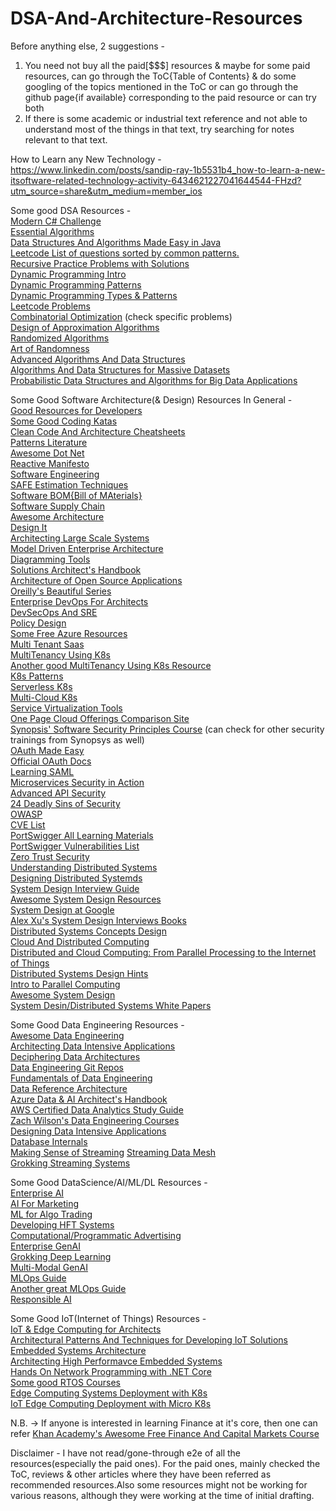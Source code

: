 # DSA-And-Architecture-Resources

Before anything else, 2 suggestions -     
1) You need not buy all the paid[$$$] resources & maybe for some paid resources, can go through the ToC{Table of Contents} & do some googling of the topics mentioned in the ToC or can go through the github page{if available} corresponding to the paid resource or can try both
2) If there is some academic or industrial text reference and not able to understand most of the things in that text, try searching for notes relevant to that text.

          
How to Learn any New Technology -      
https://www.linkedin.com/posts/sandip-ray-1b5531b4_how-to-learn-a-new-itsoftware-related-technology-activity-6434621227041644544-FHzd?utm_source=share&utm_medium=member_ios                   
                
Some good DSA Resources -     
[Modern C# Challenge](https://www.amazon.in/Modern-Challenge-programmer-interesting-programming-ebook/dp/B07GYLLWVN/ref=mp_s_a_1_3?crid=AM7LJ9KESQWU&keywords=modern+c%23+challenge&qid=1698376715&sprefix=modern+c%23+challenge%2Caps%2C257&sr=8-3)    
[Essential Algorithms](https://www.amazon.in/gp/aw/d/B07SD76KLH/ref=tmm_kin_swatch_0?ie=UTF8&qid=1698376308&sr=8-3)         
[Data Structures And Algorithms Made Easy in Java](https://www.amazon.in/Data-Structures-Algorithms-Made-Easy-ebook/dp/B08CMHNPSH/ref=mp_s_a_1_4?crid=1AN17OBJF10BG&keywords=data+structures+and+algorithms+made+easy+in+java&nsdOptOutParam=true&qid=1698376784&sprefix=algorithms+made+easy+in+java%2Caps%2C222&sr=8-4)     
    [Leetcode List of questions sorted by common patterns.](https://leetcode.com/discuss/career/448285/List-of-questions-sorted-by-common-patterns)     
[Recursive Practice Problems with Solutions](https://www.geeksforgeeks.org/recursion-practice-problems-solutions/)    
[Dynamic Programming Intro](https://algo.monster/problems/dynamic_programming_intro)      
[Dynamic Programming Patterns](https://leetcode.com/discuss/general-discussion/458695/Dynamic-Programming-Patterns)               
[Dynamic Programming Types & Patterns](https://ashutosh-kumar.medium.com/dynamic-programming-types-and-patterns-7b1406c46a6b)         
[Leetcode Problems](https://leetcode.com/problemset/all/)     
[Combinatorial Optimization](https://en.m.wikipedia.org/wiki/Combinatorial_optimization) (check specific problems)    
    [Design of Approximation Algorithms](https://www.designofapproxalgs.com/)      
[Randomized Algorithms](https://www.amazon.in/Randomized-Algorithms-Rajeev-Motwani/dp/0521613906/ref=mp_s_a_1_3?crid=4O6MVQWI1TPH&keywords=randomized+algorithms&qid=1698376424&sprefix=randomi%2Caps%2C245&sr=8-3)       
[Art of Randomness](https://nostarch.com/art-randomness)      
[Advanced Algorithms And Data Structures](https://www.amazon.in/gp/aw/d/B098C4MKF5/ref=tmm_kin_swatch_0?ie=UTF8&qid=1698376485&sr=8-5)        
[Algorithms And Data Structures for Massive Datasets](https://www.amazon.in/Algorithms-Data-Structures-Massive-Datasets/dp/1617298034/ref=mp_s_a_1_3?crid=32CY9AP8E7IJP&keywords=algorithms+and+data+structures+for+massive+datasets&qid=1698376584&sprefix=algorithms+and+data+structures+for+massive+%2Caps%2C223&sr=8-3)       
[Probabilistic Data Structures and Algorithms for Big Data Applications](https://www.amazon.in/Probabilistic-Data-Structures-Algorithms-Applications/dp/3748190484/ref=mp_s_a_1_3?crid=1AD7631FNF8NP&keywords=probabilistic+data+structures&qid=1698376885&sprefix=probabilistic+data+structures%2Caps%2C215&sr=8-3)            
      
Some Good Software Architecture(& Design) Resources In General -     
[Good Resources for Developers](https://www.linkedin.com/posts/sandip-ray-1b5531b4_some-free-good-resources-for-developers-activity-7043874395898986496-bYFe?utm_source=share&utm_medium=member_ios)     
[Some Good Coding Katas](https://www.linkedin.com/posts/sandip-ray-1b5531b4_some-good-katas-resources-awesome-coding-activity-7109446174981443586-ds-_?utm_source=share&utm_medium=member)       
[Clean Code And Architecture Cheatsheets](https://www.planetgeek.ch/tag/cheat-sheet/)         
[Patterns Literature](https://www.linkedin.com/posts/sandip-ray-1b5531b4_patterns-literature-1-gofgang-of-four-activity-6910568656636702720-Y1aw?utm_source=share&utm_medium=member_ios)     
[Awesome Dot Net](https://github.com/quozd/awesome-dotnet)       
[Reactive Manifesto](https://hub.packtpub.com/what-is-the-reactive-manifesto/amp/)      
[Software Engineering](https://www.amazon.in/Software-Engineering-SPPU-19-Course/dp/9390450411/ref=mp_s_a_1_4?crid=14XXENK15LVM0&keywords=software+engineering+sppu&qid=1695777546&sprefix=software+engineering+sppu%2Caps%2C211&sr=8-4)       
[SAFE Estimation Techniques](https://www.linkedin.com/pulse/estimation-prioritization-agile-safe-framework-samir)      
[Software BOM{Bill of MAterials}](https://www.synopsys.com/blogs/software-security/software-bill-of-materials-bom.html)     
[Software Supply Chain](https://en.m.wikipedia.org/wiki/Software_supply_chain)           
[Awesome Architecture](https://awesome-architecture.com/)      
[Design It](https://pragprog.com/titles/mkdsa/design-it/)                
[Architecting Large Scale Systems](https://www.udemy.com/course/developer-to-architect/)              
[Model Driven Enterprise Architecture](https://www.packtpub.com/product/practical-model-driven-enterprise-architecture/9781801076166)         
[Diagramming Tools](https://www.linkedin.com/posts/sandip-ray-1b5531b4_text-to-uml-and-other-diagrams-as-code-activity-7020239747646189568-m5dg?utm_source=share&utm_medium=member_ios)       
[Solutions Architect's Handbook](https://www.packtpub.com/product/solutions-architects-handbook-second-edition/9781801816618)       
[Architecture of Open Source Applications](https://aosabook.org/en/index.html)     
[Oreilly's Beautiful Series](https://www.oreilly.com/search/?q=beautiful&type=*&rows=10&publishers=O%27Reilly%20Media%2C%20Inc.)   
[Enterprise DevOps For Architects](https://www.packtpub.com/product/enterprise-devops-for-architects/9781801812153)     
[DevSecOps And SRE](https://www.linkedin.com/pulse/point-view-devsecops-sre-key-asks-considerations-balaji-ramarajan-rbb8c?utm_source=share&utm_medium=member_ios&utm_campaign=share_via)      
[Policy Design](https://www.packtpub.com/product/policy-design-in-the-age-of-digital-adoption/9781801811743)     
[Some Free Azure Resources](https://blog.stefanomapelli.com/)        
[Multi Tenant Saas](https://prashanthpanduranga.wordpress.com/2015/03/25/inevitability-of-multi-tenancy-saas-in-product-engineering/)     
[MultiTenancy Using K8s](https://kubernetes.io/docs/concepts/security/multi-tenancy/)        
[Another good MultiTenancy Using K8s Resource](https://www.cncf.io/blog/2022/11/09/multi-tenancy-in-kubernetes-implementation-and-optimization/)       
[K8s Patterns](https://developers.redhat.com/e-books/kubernetes-patterns#error=login_required&state=d5f9d549-fe5b-4fd1-8b52-99b3c81d69ff)      
[Serverless K8s](https://www.coreweave.com/blog/serverless-kubernetes-what-it-is-and-how-it-works)    
[Multi-Cloud K8s](https://www.techtarget.com/searchcloudcomputing/tip/Best-practices-for-a-multi-cloud-Kubernetes-strategy)      
[Service Virtualization Tools](https://www.qentelli.com/thought-leadership/insights/guide-service-virtualization-tools-use-cases-more)      
[One Page Cloud Offerings Comparison Site](https://comparecloud.in)        
[Synopsis' Software Security Principles Course](https://www.synopsys.com/software-integrity/training/software-security-courses/software-security-principles.html) (can check for other security trainings from Synopsys as well)        
[OAuth Made Easy](https://www.oauth.com/)        
[Official OAuth Docs](https://oauth.net/2/)  
[Learning SAML](http://identitymeme.org/doc/draft-hodges-learning-saml-00.html)        
[Microservices Security in Action](https://www.amazon.in/gp/product/B09781JQR3/eref=dbs_a_def_awm_bibl_vppi_i0)    
[Advanced API Security](https://www.amazon.in/gp/product/B082WRYJJM/ref=dbs_a_def_awm_bibl_vppi_i1)  
[24 Deadly Sins of Security](https://www.oreilly.com/library/view/24-deadly-sins/9780071626750/)      
[OWASP](https://owasp.org/)     
[CVE List](https://0xn3va.gitbook.io/cheat-sheets/container/escaping/cve-list)    
[PortSwigger All Learning Materials](https://portswigger.net/web-security/all-materials/detailed)      
[PortSwigger Vulnerabilities List](https://portswigger.net/burp/documentation/scanner/vulnerabilities-list)       
[Zero Trust Security](https://www.linkedin.com/pulse/zero-trust-security-cautious-move-balaji-ramarajan?trk=article-ssr-frontend-pulse_more-articles_related-content-card)   
[Understanding Distributed Systems](https://understandingdistributed.systems)      
[Designing Distributed Systemds](https://cloudblogs.microsoft.com/opensource/2018/03/26/new-oreilly-e-book-on-designing-distributed-systems-available-for-free-download/)    
     [System Design Interview Guide](https://www.educative.io/blog/complete-guide-system-design-interview?aff=xmg1)  
[Awesome System Design Resources](https://github.com/ashishps1/awesome-system-design-resources)      
[System Design at Google](https://www.amazon.in/gp/aw/d/B0BBY5G9QS/ref=ox_sc_act_image_3?smid=A1S46CEHK621UY&psc=1)        
[Alex Xu's System Design Interviews Books](https://www.amazon.com/stores/Alex-Xu/author/B08BNMFT7P?ref=ap_rdr&store_ref=ap_rdr&isDramIntegrated=true&shoppingPortalEnabled=true)         
[Distributed Systems Concepts Design](https://www.amazon.com/Distributed-Systems-Concepts-Design-5th/dp/0132143011)      
[Cloud And Distributed Computing](https://www.amazon.in/gp/aw/d/B086V7Q2KW/ref=ox_sc_unknown_image_?smid=A3SI5I1JWQ14PC&psc=1)       
[Distributed and Cloud Computing: From Parallel Processing to the Internet of Things](https://www.amazon.in/gp/aw/d/9381269238/ref=ox_sc_act_image_2?smid=A1GUOQ2UF3ML93&psc=1)      
[Distributed Systems Design Hints](https://muratbuffalo.blogspot.com/2023/10/hints-for-distributed-systems-design.html)    
[Intro to Parallel Computing](https://www.amazon.in/gp/aw/d/8131708071/ref=ox_sc_act_image_1?smid=AJEL1QPE94YMX&psc=1)       
[Awesome System Design](https://github.com/madd86/awesome-system-design)      
[System Desin/Distributed Systems White Papers](https://interviewready.io/blog/white-papers-worth-reading-for-software-engineers)      


Some Good Data Engineering Resources -      
[Awesome Data Engineering](https://awesomedataengineering.com)   
[Architecting Data Intensive Applications](https://www.oreilly.com/library/view/architecting-data-intensive-applications/9781786465092/)      
[Deciphering Data Architectures](https://www.jamesserra.com/archive/2023/11/all-the-chapters-in-my-data-architecture-book-are-now-available/)       
[Data Engineering Git Repos](https://www.kdnuggets.com/2023/02/learn-data-engineering-github-repositories.html)        
[Fundamentals of Data Engineering](https://www.oreilly.com/library/view/fundamentals-of-data/9781098108298/)       
[Data Reference Architecture](https://www.linkedin.com/posts/rocky-bhatia-a4801010_%3F%3F%3F%3F%3F%3F%3F%3F%3F%3F%3F-%3F-%3F%3F%3F%3F%3F%3F%3F-activity-7117111531539984384-nUM4?trk=public_profile_like_view)       
[Azure Data & AI Architect's Handbook](https://www.packtpub.com/product/azure-data-and-ai-architect-handbook/9781803234861)          
[AWS Certified Data Analytics Study Guide](https://www.amazon.in/gp/aw/d/B08PJMV9BZ/ref=tmm_kin_swatch_0?ie=UTF8&qid=&sr=)    
[Zach Wilson's Data Engineering Courses](https://www.zachwilson.tech)     
[Designing Data Intensive Applications](https://www.oreilly.com/library/view/designing-data-intensive-applications/9781491903063/)     
[Database Internals](https://www.databass.dev)    
[Making Sense of Streaming](https://martin.kleppmann.com/2016/05/24/making-sense-of-stream-processing.html)
[Streaming Data Mesh](https://www.oreilly.com/library/view/streaming-data-mesh/9781098130718/)      
[Grokking Streaming Systems](https://www.manning.com/books/grokking-streaming-systems)      
     
     
Some Good DataScience/AI/ML/DL Resources -        
[Enterprise AI](https://www.enterprise-ai-book.com/)         
[AI For Marketing](https://www.algorithmicmarketingbook.com/)          
[ML for Algo Trading](https://www.packtpub.com/product/machine-learning-for-algorithmic-trading-second-edition/9781839217715)         
[Developing HFT Systems](https://www.packtpub.com/product/developing-high-frequency-trading-systems/9781803242811)       
[Computational/Programmatic Advertising](https://www.udemy.com/course/programmatic-advertising-master-course/)      
[Enterprise GenAI](https://www.amazon.in/Enterprise-GENERATIVE-Architected-Framework-Patterns-ebook/dp/B0CJ6J4F75)      
[Grokking Deep Learning](https://www.manning.com/books/grokking-deep-learning)            
[Multi-Modal GenAI](https://huyenchip.com/2023/10/10/multimodal.html)       
[MLOps Guide](https://mlops-guide.github.io/)            
[Another great MLOps Guide](https://huyenchip.com/mlops/)             
[Responsible AI](https://www.packtpub.com/product/platform-and-model-design-for-responsible-ai/9781803237077)            
     
       
Some Good IoT(Internet of Things) Resources -      
[IoT & Edge Computing for Architects](https://www.packtpub.com/product/iot-and-edge-computing-for-architects-second-edition/9781839214806)         
[Architectural Patterns And Techniques for Developing IoT Solutions](https://www.packtpub.com/product/architectural-patterns-and-techniques-for-developing-iot-solutions/9781803245492)    
[Embedded Systems Architecture](https://www.packtpub.com/product/embedded-systems-architecture-second-edition/9781803239545)       
[Architecting High Performavce Embedded Systems](https://www.packtpub.com/product/architecting-high-performance-embedded-systems/9781789955965)     
[Hands On Network Programming with .NET Core](https://www.packtpub.com/product/hands-on-network-programming-with-c-and-net-core/9781789340761)     
[Some good RTOS Courses](https://www.udemy.com/user/kiran-nayak-2/)   
[Edge Computing Systems Deployment with K8s](https://www.packtpub.com/product/edge-computing-systems-with-kubernetes/9781800568594)           
[IoT Edge Computing Deployment with Micro K8s](https://www.packtpub.com/product/iot-edge-computing-with-microk8s/9781803230634)          
      
     
N.B. -> If anyone is interested in learning Finance at it's core, then one can refer [Khan Academy's Awesome Free Finance And Capital Markets Course](https://www.khanacademy.org/economics-finance-domain/core-finance)           

Disclaimer - I have not read/gone-through e2e of all the resources(especially the paid ones). For the paid ones, mainly checked the ToC, reviews & other articles where they have been referred as recommended resources.Also some resources might not be working for various reasons, although they were working at the time of initial drafting.
